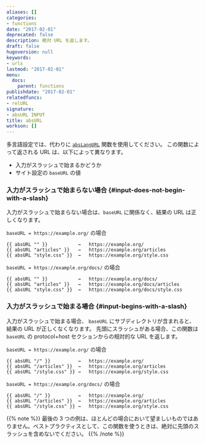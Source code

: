 ```yaml
---
aliases: []
categories:
- functions
date: "2017-02-01"
deprecated: false
description: 絶対 URL を返します。
draft: false
hugoversion: null
keywords:
- urls
lastmod: "2017-02-01"
menu:
  docs:
    parent: functions
publishdate: "2017-02-01"
relatedfuncs:
- relURL
signature:
- absURL INPUT
title: absURL
workson: []
---
```


多言語設定では、代わりに [`absLangURL`] 関数を使用してください。 この関数によって返される URL は、以下によって異なります。

- 入力がスラッシュで始まるかどうか
- サイト設定の `baseURL` の値

### 入力がスラッシュで始まらない場合 {#input-does-not-begin-with-a-slash}

入力がスラッシュで始まらない場合は、`baseURL` に関係なく、結果の URL は正しくなります。

`baseURL = https://example.org/` の場合

```go-html-template
{{ absURL "" }}           →   https://example.org/
{{ absURL "articles" }}   →   https://example.org/articles
{{ absURL "style.css" }}  →   https://example.org/style.css
```

`baseURL = https://example.org/docs/` の場合

```go-html-template
{{ absURL "" }}           →   https://example.org/docs/
{{ absURL "articles" }}   →   https://example.org/docs/articles
{{ absURL "style.css" }}  →   https://example.org/docs/style.css
```

### 入力がスラッシュで始まる場合 {#input-begins-with-a-slash}

入力がスラッシュで始まる場合、 `baseURL` にサブディレクトリが含まれると、結果の URL が正しくなくなります。 先頭にスラッシュがある場合、この関数は `baseURL` の protocol+host セクションからの相対的な URL を返します。

`baseURL = https://example.org/` の場合

```go-html-template
{{ absURL "/" }}          →   https://example.org/
{{ absURL "/articles" }}  →   https://example.org/articles
{{ absURL "/style.css" }} →   https://example.org/style.css
```

`baseURL = https://example.org/docs/` の場合

```go-html-template
{{ absURL "/" }}          →   https://example.org/
{{ absURL "/articles" }}  →   https://example.org/articles
{{ absURL "/style.css" }} →   https://example.org/style.css
```

{{% note %}}
最後の 3 つの例は、ほとんどの場合において望ましいものではありません。ベストプラクティスとして、この関数を使うときは、絶対に先頭のスラッシュを含めないでください。
{{% /note %}}

[`absLangURL`]: /functions/abslangurl/
